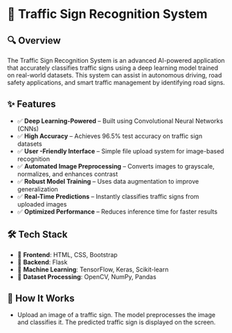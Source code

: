 # 🚦 Traffic Sign Recognition System

## 🔍 Overview
The Traffic Sign Recognition System is an advanced AI-powered application that accurately classifies traffic signs using a deep learning model trained on real-world datasets. This system can assist in autonomous driving, road safety applications, and smart traffic management by identifying road signs.

## ✨ Features
- ✅ **Deep Learning-Powered** – Built using Convolutional Neural Networks (CNNs)
- ✅ **High Accuracy** – Achieves 96.5% test accuracy on traffic sign datasets
- ✅ **User -Friendly Interface** – Simple file upload system for image-based recognition
- ✅ **Automated Image Preprocessing** – Converts images to grayscale, normalizes, and enhances contrast
- ✅ **Robust Model Training** – Uses data augmentation to improve generalization
- ✅ **Real-Time Predictions** – Instantly classifies traffic signs from uploaded images
- ✅ **Optimized Performance** – Reduces inference time for faster results

## 🛠️ Tech Stack
- 🔹 **Frontend**: HTML, CSS, Bootstrap
- 🔹 **Backend**: Flask
- 🔹 **Machine Learning**: TensorFlow, Keras, Scikit-learn
- 🔹 **Dataset Processing**: OpenCV, NumPy, Pandas

## 📸 How It Works 
- Upload an image of a traffic sign. The model preprocesses the image and classifies it. The predicted traffic sign is displayed on the screen.

